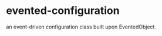 evented-configuration
=====================

an event-driven configuration class built upon EventedObject.